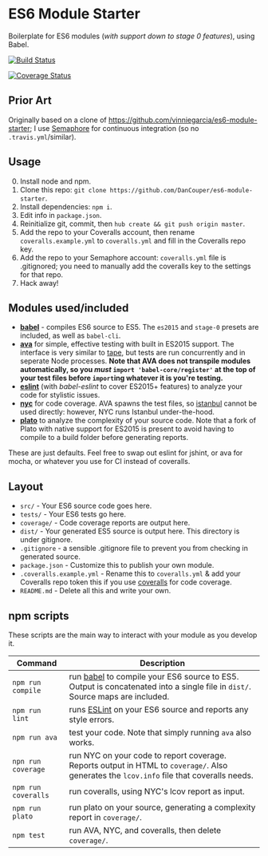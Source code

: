 # ES6 Module Starter

Boilerplate for ES6 modules (*with support down to stage 0 features*), using Babel.

[![Build Status](https://semaphoreci.com/api/v1/projects/03a7edf4-865a-4df0-9244-3a6aa12f2cea/533329/badge.svg)](https://semaphoreci.com/dancouper/es6-module-starter)

[![Coverage Status](https://coveralls.io/repos/DanCouper/es6-module-starter/badge.svg?branch=master&service=github)](https://coveralls.io/github/DanCouper/es6-module-starter?branch=master)


## Prior Art

Originally based on a clone of https://github.com/vinniegarcia/es6-module-starter; I use [Semaphore](https://semaphoreci.com) for continuous integration (so no `.travis.yml`/similar).

## Usage

0. Install node and npm.
1. Clone this repo: `git clone https://github.com/DanCouper/es6-module-starter`.
2. Install dependencies: `npm i`.
3. Edit info in `package.json`.
4. Reinitialize git, commit, then `hub create && git push origin master`.
5. Add the repo to your Coveralls account, then rename `coveralls.example.yml` to `coveralls.yml` and fill in the Coveralls repo key.
6. Add the repo to your Semaphore account: `coveralls.yml` file is .gitignored; you need to manually add the coveralls key to the settings for that repo.
7. Hack away!

## Modules used/included

- [**babel**](https://babeljs.io) - compiles ES6 source to ES5. The `es2015` and `stage-0` presets are included, as well as `babel-cli`.
- [**ava**](https://github.com/sindresorhus/ava) for simple, effective testing with built in ES2015 support. The interface is very similar to [tape](https://github.com/substack/tape), but tests are run concurrently and in seperate Node processes. **Note that AVA does not transpile modules automatically, so you *must* `import 'babel-core/register'` at the top of your test files before `import`ing whatever it is you're testing.**
- [**eslint**](http://eslint.org/) (with *babel-eslint* to cover ES2015+ features) to analyze your code for stylistic issues.
- [**nyc**](https://github.com/bcoe/nyc) for code coverage. AVA spawns the test files, so [istanbul](https://gotwarlost.github.io/istanbul/) cannot be used directly: however, NYC runs Istanbul under-the-hood.
- [**plato**](https://github.com/es-analysis/plato) to analyze the complexity of your source code. Note that a fork of Plato with native support for ES2015 is present to avoid having to compile to a build folder before generating reports.

These are just defaults. Feel free to swap out eslint for jshint, or ava for mocha, or whatever you use for CI instead of coveralls.

## Layout

- `src/` - Your ES6 source code goes here.
- `tests/` - Your ES6 tests go here.
- `coverage/` - Code coverage reports are output here.
- `dist/` - Your generated ES5 source is output here. This directory is under gitignore.
- `.gitignore` - a sensible .gitignore file to prevent you from checking in generated source.
- `package.json` - Customize this to publish your own module.
- `.coveralls.example.yml` - Rename this to `coveralls.yml` & add your Coveralls repo token this if you use [coveralls](https://coveralls.io/) for code coverage.
- `README.md` - Delete all this and write your own.

## npm scripts

These scripts are the main way to interact with your module as you develop it.

| Command | Description |
|---------|-------------|
| `npm run compile` | run [babel](https://babeljs.io/) to compile your ES6 source to ES5. Output is concatenated into a single file in `dist/`. Source maps are included. |
| `npm run lint` | runs [ESLint](http://eslint.org/) on your ES6 source and reports any style errors. |
| `npm run ava` | test your code. Note that simply running `ava` also works. |
| `npn run coverage` | run NYC on your code to report coverage. Reports output in HTML to `coverage/`. Also generates the `lcov.info` file that coveralls needs. |
| `npm run coveralls` | run coveralls, using NYC's lcov report as input. |
| `npm run plato` | run plato on your source, generating a complexity report in `coverage/`.
| `npm test` | run AVA, NYC, and coveralls, then delete `coverage/`. |

